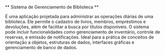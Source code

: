 
** Sistema de Gerenciamento de Biblioteca ** 

É uma aplicação projetada para administrar as operações diárias de uma biblioteca. 
Ele permite o cadastro de livros, membros, empréstimos e devoluções, além de facilitar a busca por títulos disponíveis. 
O sistema pode incluir funcionalidades como gerenciamento de inventário, controle de reservas, e emissão de notificações. 
Ideal para a prática de conceitos de orientação a objetos, estruturas de dados, interfaces gráficas e gerenciamento de banco de dados.
